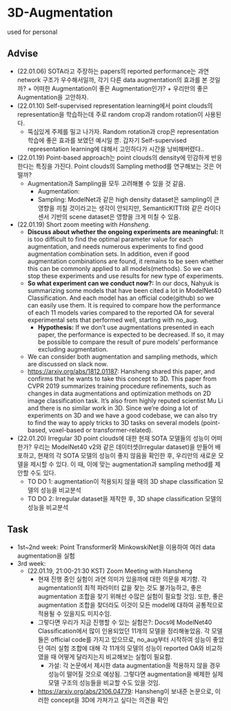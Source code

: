 # 3D-Augmentation
used for personal

## Advise
- (22.01.06) SOTA라고 주장하는 papers의 reported performance는 과연 network 구조가 우수해서일까, 각기 다른 data augmentation의 효과를 본 것일까? + 어떠한 Augmentation이 좋은 Augmentation인가? + 우리만의 좋은 Augmentation을 고안하자.
- (22.01.10) Self-supervised representation learning에서 point clouds의 representation을 학습하는데 주로 random crop과 random rotation이 사용된다.
  - 뚝심있게 주제를 밀고 나가자. Random rotation과 crop은 representation 학습에 좋은 효과를 보였던 예시일 뿐. 갑자기 Self-supervised representation learning에 대해서 고민하다가 시간을 낭비해버렸다..
- (22.01.19) Point-based approach는 point clouds의 density에 민감하게 반응한다는 특징을 가진다. Point clouds의 Sampling method를 연구해보는 것은 어떨까?
  - Augmentation과 Sampling을 모두 고려해볼 수 있을 것 같음.
    - Augmentation:
    - Sampling: ModelNet과 같은 high density dataset은 sampling이 큰 영향을 끼칠 것이라고는 생각이 안되지만, SemanticKITTI와 같은 라이다 센서 기반의 scene dataset은 영향을 크게 미칠 수 있음.
- (22.01.19) Short zoom meeting with *Hansheng*.
  - **Discuss about whether the ongoing experiments are meaningful:** It is too difficult to find the optimal parameter value for each augmentation, and needs numerous experiments to find good augmentation combination sets. In addition, even if good augmentation combinations are found, it remains to be seen whether this can be commonly applied to all models(methods). So we can stop these experiments and use results for new type of experiments.
  - **So what experiment can we conduct now?:** In our docs, Nahyuk is summarizing some models that have been cited a lot in ModelNet40 Classification. And each model has an official code(github) so we can easily use them. It is required to compare how the performance of each 11 models varies compared to the reported OA for several experimental sets that performed well, starting with no_aug.
    - **Hypothesis:** If we don’t use augmentations presented in each paper, the performance is expected to be decreased. If so, it may be possible to compare the result of pure models’ performance excluding augmentation.
  - We can consider both augmentation and sampling methods, which are discussed on slack now.
  - https://arxiv.org/abs/1812.01187: Hansheng shared this paper, and confirms that he wants to take this concept to 3D. This paper from CVPR 2019 summarizes training procedure refinements, such as changes in data augmentations and optimization methods on 2D image classification task. It’s also from highly reputed scientist Mu Li and there is no similar work in 3D. Since we’re doing a lot of experiments on 3D and we have a good codebase, we can also try to find the way to apply tricks to 3D tasks on several models (point-based, voxel-based or transformer-related).
- (22.01.20) Irregular 3D point clouds에 대한 현재 SOTA 모델들의 성능이 어떠한가? 우리는 ModelNet40 v2와 같은 데이터셋(Irregular dataset)을 만들어 배포하고, 현재의 각 SOTA 모델의 성능이 좋지 않음을 확인한 후, 우리만의 새로운 모델을 제시할 수 있다. 이 때, 이에 맞는 augmentation과 sampling method를 제안할 수도 있다.
  - TO DO 1: augmentation이 적용되지 않을 때의 3D shape classification 모델의 성능을 비교분석
  - TO DO 2: Irregular dataset을 제작한 후, 3D shape classification 모델의 성능을 비교분석
## Task
- 1st~2nd week: Point Transformer와 MinkowskiNet을 이용하여 여러 data augmentation을 실험
- 3rd week: 
  - (22.01.19, 21:00-21:30 KST) Zoom Meeting with Hansheng 
    - 현재 진행 중인 실험이 과연 의미가 있을까에 대한 의문을 제기함. 각 augmentation의 최적 파라미터 값을 찾는 것도 불가능하고, 좋은 augmentation 조합을 찾기 위해선 수많은 실험이 필요할 것임. 또한, 좋은 augmentation 조합을 찾더라도 이것이 모든 model에 대하여 공통적으로 적용될 수 있을지도 미지수임.
    - 그렇다면 우리가 지금 진행할 수 있는 실험은?: Docs에 ModelNet40 Classification에서 많이 인용되었던 11개의 모델을 정리해놓았음. 각 모델들은 official code를 가지고 있으므로, no_aug부터 시작하여 성능이 좋았던 여러 실험 조합에 대해 각 11개의 모델의 성능이 reported OA와 비교하였을 때 어떻게 달라지는지 비교해보는 실험이 필요함.
      - 가설: 각 논문에서 제시한 data augmentation을 적용하지 않을 경우 성능이 떨어질 것으로 예상됨. 그렇다면 augmentation을 배제한 실제 모델 구조의 성능들을 비교할 수도 있을 것임.
    - https://arxiv.org/abs/2106.04779: Hansheng이 보내준 논문으로, 이러한 concept을 3D에 가져가고 싶다는 의견을 확인
  
